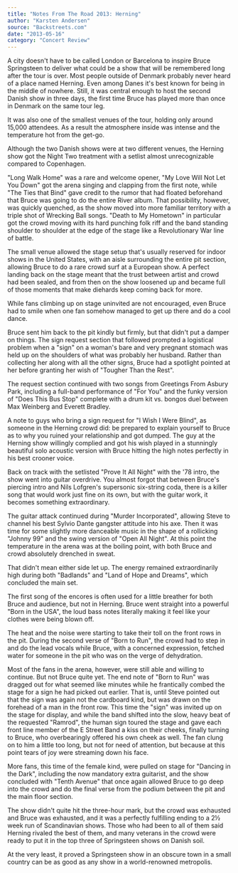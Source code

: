 ```yaml
---
title: "Notes From The Road 2013: Herning"
author: "Karsten Andersen"
source: "Backstreets.com"
date: "2013-05-16"
category: "Concert Review"
---
```


A city doesn't have to be called London or Barcelona to inspire Bruce Springsteen to deliver what could be a show that will be remembered long after the tour is over. Most people outside of Denmark probably never heard of a place named Herning. Even among Danes it's best known for being in the middle of nowhere. Still, it was central enough to host the second Danish show in three days, the first time Bruce has played more than once in Denmark on the same tour leg.

It was also one of the smallest venues of the tour, holding only around 15,000 attendees. As a result the atmosphere inside was intense and the temperature hot from the get-go.

Although the two Danish shows were at two different venues, the Herning show got the Night Two treatment with a setlist almost unrecognizable compared to Copenhagen.

"Long Walk Home" was a rare and welcome opener, "My Love Will Not Let You Down" got the arena singing and clapping from the first note, while "The Ties that Bind" gave credit to the rumor that had floated beforehand that Bruce was going to do the entire River album. That possibility, however, was quickly quenched, as the show moved into more familiar territory with a triple shot of Wrecking Ball songs. "Death to My Hometown" in particular got the crowd moving with its hard punching folk riff and the band standing shoulder to shoulder at the edge of the stage like a Revolutionary War line of battle.

The small venue allowed the stage setup that's usually reserved for indoor shows in the United States, with an aisle surrounding the entire pit section, allowing Bruce to do a rare crowd surf at a European show. A perfect landing back on the stage meant that the trust between artist and crowd had been sealed, and from then on the show loosened up and became full of those moments that make diehards keep coming back for more.

While fans climbing up on stage uninvited are not encouraged, even Bruce had to smile when one fan somehow managed to get up there and do a cool dance.

Bruce sent him back to the pit kindly but firmly, but that didn't put a damper on things. The sign request section that followed prompted a logistical problem when a "sign" on a woman's bare and very pregnant stomach was held up on the shoulders of what was probably her husband. Rather than collecting her along with all the other signs, Bruce had a spotlight pointed at her before granting her wish of "Tougher Than the Rest".

The request section continued with two songs from Greetings From Asbury Park, including a full-band performance of "For You" and the funky version of "Does This Bus Stop" complete with a drum kit vs. bongos duel between Max Weinberg and Everett Bradley.

A note to guys who bring a sign request for "I Wish I Were Blind", as someone in the Herning crowd did: be prepared to explain yourself to Bruce as to why you ruined your relationship and got dumped. The guy at the Herning show willingly complied and got his wish played in a stunningly beautiful solo acoustic version with Bruce hitting the high notes perfectly in his best crooner voice.

Back on track with the setlisted "Prove It All Night" with the '78 intro, the show went into guitar overdrive. You almost forgot that between Bruce's piercing intro and Nils Lofgren's supersonic six-string coda, there is a killer song that would work just fine on its own, but with the guitar work, it becomes something extraordinary.

The guitar attack continued during "Murder Incorporated", allowing Steve to channel his best Sylvio Dante gangster attitude into his axe. Then it was time for some slightly more danceable music in the shape of a rollicking "Johnny 99" and the swing version of "Open All Night". At this point the temperature in the arena was at the boiling point, with both Bruce and crowd absolutely drenched in sweat.

That didn't mean either side let up. The energy remained extraordinarily high during both "Badlands" and "Land of Hope and Dreams", which concluded the main set.

The first song of the encores is often used for a little breather for both Bruce and audience, but not in Herning. Bruce went straight into a powerful "Born in the USA", the loud bass notes literally making it feel like your clothes were being blown off.

The heat and the noise were starting to take their toll on the front rows in the pit. During the second verse of "Born to Run", the crowd had to step in and do the lead vocals while Bruce, with a concerned expression, fetched water for someone in the pit who was on the verge of dehydration.

Most of the fans in the arena, however, were still able and willing to continue. But not Bruce quite yet. The end note of "Born to Run" was dragged out for what seemed like minutes while he frantically combed the stage for a sign he had picked out earlier. That is, until Steve pointed out that the sign was again not the cardboard kind, but was drawn on the forehead of a man in the front row. This time the "sign" was invited up on the stage for display, and while the band shifted into the slow, heavy beat of the requested "Ramrod", the human sign toured the stage and gave each front line member of the E Street Band a kiss on their cheeks, finally turning to Bruce, who overbearingly offered his own cheek as well. The fan clung on to him a little too long, but not for need of attention, but because at this point tears of joy were streaming down his face.

More fans, this time of the female kind, were pulled on stage for "Dancing in the Dark", including the now mandatory extra guitarist, and the show concluded with "Tenth Avenue" that once again allowed Bruce to go deep into the crowd and do the final verse from the podium between the pit and the main floor section.

The show didn't quite hit the three-hour mark, but the crowd was exhausted and Bruce was exhausted, and it was a perfectly fulfilling ending to a 2½ week run of Scandinavian shows. Those who had been to all of them said Herning rivaled the best of them, and many veterans in the crowd were ready to put it in the top three of Springsteen shows on Danish soil.

At the very least, it proved a Springsteen show in an obscure town in a small country can be as good as any show in a world-renowned metropolis.

